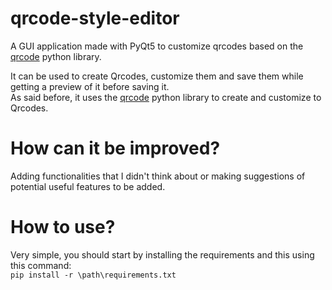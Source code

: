 # qrcode-style-editor
A GUI application made with PyQt5 to customize qrcodes based on the [qrcode](https://pypi.org/project/qrcode/) python library.

It can be used to create Qrcodes, customize them and save them while getting a preview of it before saving it.  
As said before, it uses the [qrcode](https://pypi.org/project/qrcode/) python library to create and customize to Qrcodes.

# How can it be improved?
Adding functionalities that I didn't think about or making suggestions of potential useful features to be added.

# How to use?
Very simple, you should start by installing the requirements and this using this command:  
`pip install -r \path\requirements.txt`
